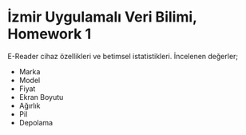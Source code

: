 # İzmir Uygulamalı Veri Bilimi, Homework 1
E-Reader cihaz özellikleri ve betimsel istatistikleri.
İncelenen değerler;
* Marka
* Model
* Fiyat
* Ekran Boyutu
* Ağırlık
* Pil
* Depolama
